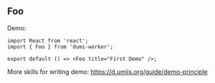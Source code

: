 
## Foo

Demo:

```tsx
import React from 'react';
import { Foo } from 'dumi-worker';

export default () => <Foo title="First Demo" />;
```

More skills for writing demo: https://d.umijs.org/guide/demo-principle
